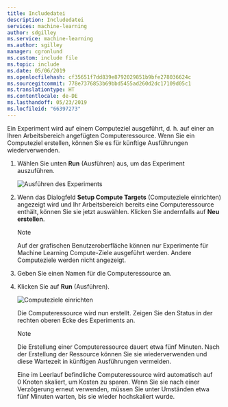 ```yaml
---
title: Includedatei
description: Includedatei
services: machine-learning
author: sdgilley
ms.service: machine-learning
ms.author: sgilley
manager: cgronlund
ms.custom: include file
ms.topic: include
ms.date: 05/06/2019
ms.openlocfilehash: cf35651f7dd839e8792029851b9bfe278036624c
ms.sourcegitcommit: 778e7376853b69bbd5455ad260d2dc17109d05c1
ms.translationtype: HT
ms.contentlocale: de-DE
ms.lasthandoff: 05/23/2019
ms.locfileid: "66397273"
---
```

Ein Experiment wird auf einem Computeziel ausgeführt, d. h. auf einer an Ihren Arbeitsbereich angefügten Computeressource.  Wenn Sie ein Computeziel erstellen, können Sie es für künftige Ausführungen wiederverwenden.

1. Wählen Sie unten **Run** (Ausführen) aus, um das Experiment auszuführen.

     ![Ausführen des Experiments](./media/aml-ui-create-training-compute/run-experiment.png)

1. Wenn das Dialogfeld **Setup Compute Targets** (Computeziele einrichten) angezeigt wird und Ihr Arbeitsbereich bereits eine Computeressource enthält, können Sie sie jetzt auswählen.  Klicken Sie andernfalls auf **Neu erstellen**.

    > [!NOTE]
    > Auf der grafischen Benutzeroberfläche können nur Experimente für Machine Learning Compute-Ziele ausgeführt werden. Andere Computeziele werden nicht angezeigt.

1. Geben Sie einen Namen für die Computeressource an.

1. Klicken Sie auf **Run** (Ausführen).

    ![Computeziele einrichten](./media/aml-ui-create-training-compute/set-compute.png)

    Die Computeressource wird nun erstellt. Zeigen Sie den Status in der rechten oberen Ecke des Experiments an. 

    > [!NOTE]
    > Die Erstellung einer Computeressource dauert etwa fünf Minuten. Nach der Erstellung der Ressource können Sie sie wiederverwenden und diese Wartezeit in künftigen Ausführungen vermeiden.
    >
    > Eine im Leerlauf befindliche Computeressource wird automatisch auf 0 Knoten skaliert, um Kosten zu sparen.  Wenn Sie sie nach einer Verzögerung erneut verwenden, müssen Sie unter Umständen etwa fünf Minuten warten, bis sie wieder hochskaliert wurde.
